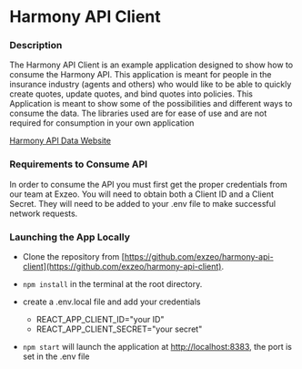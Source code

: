 # Harmony API Client

### Description
The Harmony API Client is an example application designed to show
how to consume the Harmony API. This application is meant for people in the
insurance industry (agents and others) who would like to be able to quickly 
create quotes, update quotes, and bind quotes into policies. This Application
is meant to show some of the possibilities and different ways to consume the data.
The libraries used are for ease of use and are not required for consumption in your
own application

[Harmony API Data Website](#)

### Requirements to Consume API

In order to consume the API you must first get the proper credentials from our team
at Exzeo. You will need to obtain both a Client ID and a Client Secret. They will need
to be added to your .env file to make successful network requests.

### Launching the App Locally 

* Clone the repository from [https://github.com/exzeo/harmony-api-client](https://github.com/exzeo/harmony-api-client).
* `npm install` in the terminal at the root directory.
* create a .env.local file and add your credentials
  * REACT_APP_CLIENT_ID="your ID"
  * REACT_APP_CLIENT_SECRET="your secret"

* `npm start` will launch the application at [http://localhost:8383](http://localhost:8383),
the port is set in the .env file
